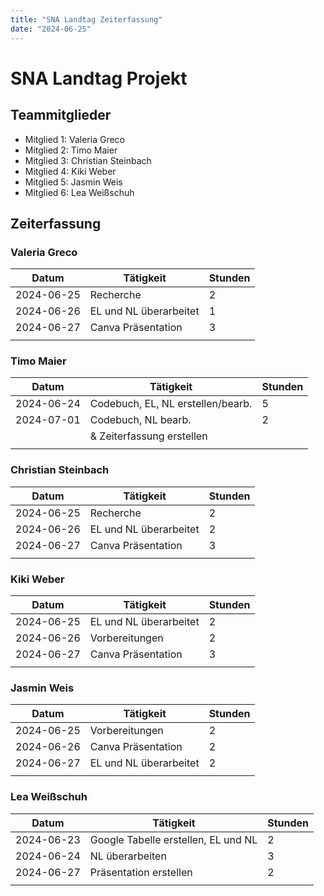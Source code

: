 ```yaml
---
title: "SNA Landtag Zeiterfassung"
date: "2024-06-25"
---
```


# SNA Landtag Projekt

## Teammitglieder
- Mitglied 1: Valeria Greco
- Mitglied 2: Timo Maier
- Mitglied 3: Christian Steinbach
- Mitglied 4: Kiki Weber
- Mitglied 5: Jasmin Weis
- Mitglied 6: Lea Weißschuh

## Zeiterfassung

### Valeria Greco
| Datum       | Tätigkeit                          | Stunden  |
|-------------|------------------------------------|----------|
| 2024-06-25  | Recherche                          | 2        |
| 2024-06-26  | EL und NL überarbeitet             | 1        |
| 2024-06-27  | Canva Präsentation                 | 3        |
|             |                                    |          |

### Timo Maier
| Datum       | Tätigkeit                          | Stunden  |
|-------------|------------------------------------|----------|
| 2024-06-24  | Codebuch, EL, NL erstellen/bearb.  | 5        |
| 2024-07-01  | Codebuch, NL bearb.                | 2        |
|             | & Zeiterfassung erstellen          |          |
|             |                                    |          |

### Christian Steinbach
| Datum       | Tätigkeit                          | Stunden  |
|-------------|------------------------------------|----------|
| 2024-06-25  | Recherche                          | 2        |
| 2024-06-26  | EL und NL überarbeitet             | 2        |
| 2024-06-27  | Canva Präsentation                 | 3        |
|             |                                    |          |

### Kiki Weber
| Datum       | Tätigkeit                          | Stunden  |
|-------------|------------------------------------|----------|
| 2024-06-25  | EL und NL überarbeitet             | 2        |
| 2024-06-26  | Vorbereitungen                     | 2        |
| 2024-06-27  | Canva Präsentation                 | 3        |
|             |                                    |          |

### Jasmin Weis
| Datum       | Tätigkeit                          | Stunden  |
|-------------|------------------------------------|----------|
| 2024-06-25  | Vorbereitungen                     | 2        |
| 2024-06-26  | Canva Präsentation                 | 2        |
| 2024-06-27  | EL und NL überarbeitet             | 2        |
|             |                                    |          |

### Lea Weißschuh
| Datum       | Tätigkeit                          | Stunden  |
|-------------|------------------------------------|----------|
| 2024-06-23  | Google Tabelle erstellen, EL und NL| 2        |
| 2024-06-24  | NL überarbeiten                    | 3        |
| 2024-06-27  | Präsentation erstellen             | 2        |
|             |                                    |          |
